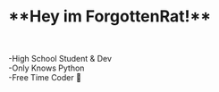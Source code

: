 <h1> **Hey im ForgottenRat!** </h1> <br>

-High School Student & Dev <br>
-Only Knows Python <br>
-Free Time Coder 🐢
